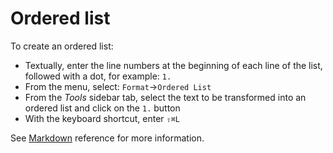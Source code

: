 # Ordered list

To create an ordered list:

- Textually, enter the line numbers at the beginning of each line of the list, followed with a dot, for example: `1.`
- From the menu, select: `Format`→`Ordered List`
- From the _Tools_ sidebar tab, select the text to be transformed into an ordered list and click on the `1.` button
- With the keyboard shortcut, enter `⇧⌘L`

See  [Markdown](/stylo/documentation/markdown#md-lists) reference for more information. 

